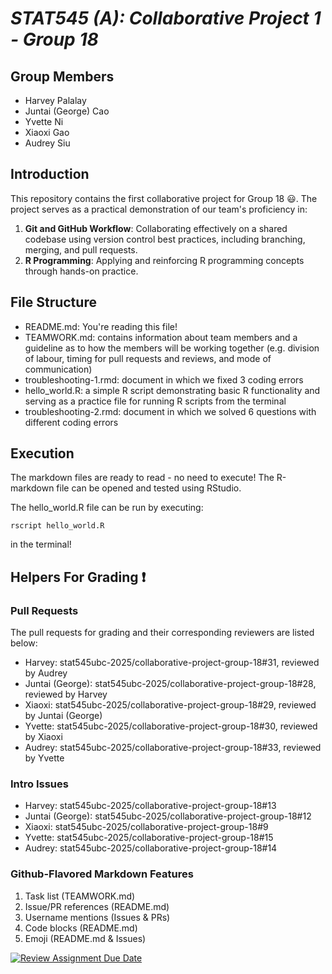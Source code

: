 # *STAT545 (A): Collaborative Project 1 - Group 18*

## Group Members

- Harvey Palalay
- Juntai (George) Cao
- Yvette Ni
- Xiaoxi Gao
- Audrey Siu

## Introduction

This repository contains the first collaborative project for Group 18 :smiley:. The project serves as a practical demonstration of our team's proficiency in:

1. **Git and GitHub Workflow**: Collaborating effectively on a shared codebase using version control best practices, including branching, merging, and pull requests.
2. **R Programming**: Applying and reinforcing R programming concepts through hands-on practice.

## File Structure

- README.md: You're reading this file!
- TEAMWORK.md: contains information about team members and a guideline as to how the members will be working together (e.g. division of labour, timing for pull requests and reviews, and mode of communication)
- troubleshooting-1.rmd: document in which we fixed 3 coding errors
- hello_world.R: a simple R script demonstrating basic R functionality and serving as a practice file for running R scripts from the terminal
- troubleshooting-2.rmd: document in which we solved 6 questions with different coding errors

## Execution

The markdown files are ready to read - no need to execute! The R-markdown file can be opened and tested using RStudio.

The hello_world.R file can be run by executing:

```shell
rscript hello_world.R
```

in the terminal!

## Helpers For Grading :exclamation:

### Pull Requests

The pull requests for grading and their corresponding reviewers are listed below:

- Harvey: stat545ubc-2025/collaborative-project-group-18#31, reviewed by Audrey
- Juntai (George): stat545ubc-2025/collaborative-project-group-18#28, reviewed by Harvey
- Xiaoxi: stat545ubc-2025/collaborative-project-group-18#29, reviewed by Juntai (George)
- Yvette: stat545ubc-2025/collaborative-project-group-18#30, reviewed by Xiaoxi
- Audrey: stat545ubc-2025/collaborative-project-group-18#33, reviewed by Yvette

### Intro Issues

- Harvey: stat545ubc-2025/collaborative-project-group-18#13
- Juntai (George): stat545ubc-2025/collaborative-project-group-18#12
- Xiaoxi: stat545ubc-2025/collaborative-project-group-18#9
- Yvette: stat545ubc-2025/collaborative-project-group-18#15
- Audrey: stat545ubc-2025/collaborative-project-group-18#14

### Github-Flavored Markdown Features

1. Task list (TEAMWORK.md)
2. Issue/PR references (README.md)
3. Username mentions (Issues & PRs)
4. Code blocks (README.md) 
5. Emoji (README.md & Issues)

[![Review Assignment Due Date](https://classroom.github.com/assets/deadline-readme-button-22041afd0340ce965d47ae6ef1cefeee28c7c493a6346c4f15d667ab976d596c.svg)](https://classroom.github.com/a/9EMQ9uX-)
